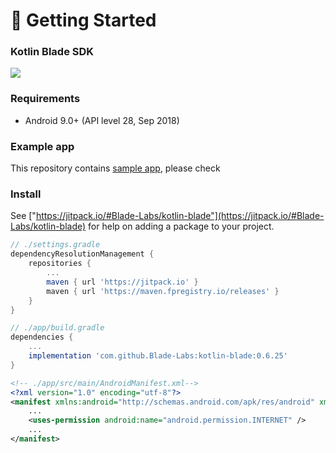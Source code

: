 # 🚀 Getting Started

### Kotlin Blade SDK

[![](https://jitpack.io/v/Blade-Labs/kotlin-blade.svg)](https://jitpack.io/#Blade-Labs/kotlin-blade)

### Requirements

* Android 9.0+ (API level 28, Sep 2018)

### Example app

This repository contains [sample app](../sample/README.md), please check 

### Install

See ["https://jitpack.io/#Blade-Labs/kotlin-blade"](https://jitpack.io/#Blade-Labs/kotlin-blade) for help on adding a package to your project.

```groovy
// ./settings.gradle
dependencyResolutionManagement {
    repositories {
        ...
        maven { url 'https://jitpack.io' }
        maven { url 'https://maven.fpregistry.io/releases' }
    }
}
```

```groovy
// ./app/build.gradle
dependencies {
    ...
    implementation 'com.github.Blade-Labs:kotlin-blade:0.6.25'
}
```

```xml
<!-- ./app/src/main/AndroidManifest.xml-->
<?xml version="1.0" encoding="utf-8"?>
<manifest xmlns:android="http://schemas.android.com/apk/res/android" xmlns:tools="http://schemas.android.com/tools">
    ...
    <uses-permission android:name="android.permission.INTERNET" />
    ...
</manifest>
```

